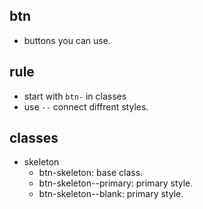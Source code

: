 ## btn
+ buttons you can use.

## rule
+ start with ```btn-``` in classes
+ use ```--``` connect diffrent styles.

## classes
+ skeleton
	+ btn-skeleton: base class.
	+ btn-skeleton--primary: primary style.	
	+ btn-skeleton--blank: primary style.	